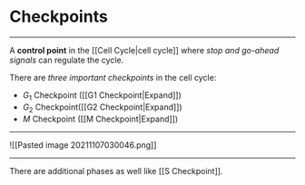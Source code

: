 # Checkpoints
---
A **control point** in the [[Cell Cycle|cell cycle]] where *stop and go-ahead signals* can regulate the cycle.

There are *three important checkpoints* in the cell cycle:
- $G_1$ Checkpoint ([[G1 Checkpoint|Expand]])
- $G_2$ Checkpoint([[G2 Checkpoint|Expand]])
- $M$ Checkpoint ([[M Checkpoint|Expand]])

---
![[Pasted image 20211107030046.png]]

---

There are additional phases as well like [[S Checkpoint]].